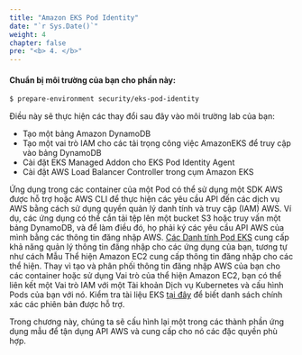 ```yaml
---
title: "Amazon EKS Pod Identity"
date: "`r Sys.Date()`"
weight: 4
chapter: false
pre: "<b> 4. </b>"
---
```


#### Chuẩn bị môi trường của bạn cho phần này:

```bash timeout=300 wait=30
$ prepare-environment security/eks-pod-identity
```

Điều này sẽ thực hiện các thay đổi sau đây vào môi trường lab của bạn:

- Tạo một bảng Amazon DynamoDB
- Tạo một vai trò IAM cho các tải trọng công việc AmazonEKS để truy cập vào bảng DynamoDB
- Cài đặt EKS Managed Addon cho EKS Pod Identity Agent
- Cài đặt AWS Load Balancer Controller trong cụm Amazon EKS

Ứng dụng trong các container của một Pod có thể sử dụng một SDK AWS được hỗ trợ hoặc AWS CLI để thực hiện các yêu cầu API đến các dịch vụ AWS bằng cách sử dụng quyền quản lý danh tính và truy cập (IAM) AWS. Ví dụ, các ứng dụng có thể cần tải tệp lên một bucket S3 hoặc truy vấn một bảng DynamoDB, và để làm điều đó, họ phải ký các yêu cầu API AWS của mình bằng các thông tin đăng nhập AWS. [Các Danh tính Pod EKS](https://docs.aws.amazon.com/eks/latest/userguide/pod-identities.html) cung cấp khả năng quản lý thông tin đăng nhập cho các ứng dụng của bạn, tương tự như cách Mẫu Thể hiện Amazon EC2 cung cấp thông tin đăng nhập cho các thể hiện. Thay vì tạo và phân phối thông tin đăng nhập AWS của bạn cho các container hoặc sử dụng Vai trò của thể hiện Amazon EC2, bạn có thể liên kết một Vai trò IAM với một Tài khoản Dịch vụ Kubernetes và cấu hình Pods của bạn với nó. Kiểm tra tài liệu EKS [tại đây](https://docs.aws.amazon.com/eks/latest/userguide/pod-id-minimum-sdk.html) để biết danh sách chính xác các phiên bản được hỗ trợ.

Trong chương này, chúng ta sẽ cấu hình lại một trong các thành phần ứng dụng mẫu để tận dụng API AWS và cung cấp cho nó các đặc quyền phù hợp.
